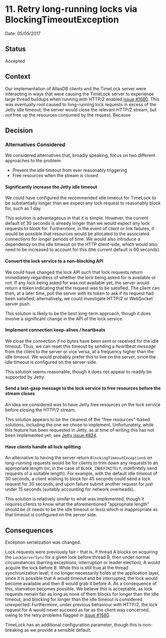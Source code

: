 # 11. Retry long-running locks via BlockingTimeoutException

Date: 05/05/2017

## Status

Accepted

## Context

Our implementation of AtlasDB clients and the TimeLock server were interacting in ways that were causing the TimeLock
server to experience large thread buildups when running with HTTP/2 enabled 
[issue #1680](https://github.com/palantir/atlasdb/issues/1680). This was eventually root caused to long-running
lock requests in excess of the Jetty idle timeout; the server would close the relevant HTTP/2 stream, but *not*
free up the resources consumed by the request. Because

## Decision

### Alternatives Considered

We considered alternatives that, broadly speaking, focus on two different approaches to the problem:

* Prevent the idle timeout from ever reasonably triggering
* Free resources when the stream is closed

#### Significantly increase the Jetty idle timeout

We could have configured the recommended idle timeout for TimeLock to be substantially longer than we expect any lock
request to reasonably block for, such as 1 day.

This solution is advantageous in that it is simple. However, the current default of 30 seconds is already longer than
we would expect any lock requests to block for. Furthermore, in the event of client or link failures, it would be 
possible that resources would be  allocated to the associated connections for longer periods of time. We would also
introduce a dependency on the idle timeout on the HTTP client-side, which would also need to be increased to
account for this (the current default is 60 seconds).

#### Convert the lock service to a non-blocking API

We could have changed the lock API such that lock requests return immediately regardless of whether the lock being
asked for is available or not. If any lock being asked for was not available yet, the server would return a token
indicating that the request was to be satisfied. The client can then, at a later time, poll the server with its token
to ask if its request had been satisfied; alternatively, we could investigate HTTP/2 or WebSocket server push.

This solution is likely to be the best long-term approach, though it does involve a significant change in the API
of the lock service.

#### Implement connection keep-alives / heartbeats

We close the connection if no bytes have been sent or received for the idle timeout. Thus, we can reset this timeout
by sending a *heartbeat message* from the client to the server or vice versa, at a frequency higher than the idle
timeout. We would probably prefer this to live on the server, since the idle timeout is configured on the server-side.

This solution seems reasonable, though it does not appear to readily be supported by Jetty.

#### Send a last-gasp message to the lock service to free resources before the stream closes

An idea we considered was to have Jetty free resources on the lock service before closing the HTTP/2 stream.

This solution appears to be the cleanest of the "free resources"-based solutions, including the one we chose to
implement. Unfortunately, while this feature has been requested in Jetty, as at time of writing this has not
been implemented yet; see [Jetty issue #824](https://github.com/eclipse/jetty.project/issues/824).

#### Have clients handle all lock splitting

An alternative to having the server return `BlockingTimeoutException`s on long-running requests would be for clients
to trim down any requests to an appropriate length (or, in the case of `BLOCK_INDEFINITELY`, indefinitely send
requests of a suitable length). For example, with the default idle timeout of 30 seconds, a client wishing to block
for 45 seconds could send a lock request for 30 seconds, and upon failure submit another request for just under
15 seconds (suitably accounting for network overheads).

This solution is relatively similar to what was implemented, though it requires clients to know what the
aforementioned "appropriate length" should be (it needs to be the idle timeout or less) which is inappropriate as
that timeout is configured on the server side.

## Consequences

Exception serialization was changed.

Lock requests were previously fair - that is, if thread A blocks on acquiring the `LockServerSync` for a given
lock before thread B, then under normal circumstances (barring exceptions, interruption or leader election),
A would acquire the lock before B. While this is still true at the thread synchronization level, it no longer 
necessarily holds at  the application layer, since it is possible that A would timeout and be interrupted, the lock 
would become available and then B would grab it before A. As a consequence of this, starvation becomes possible.
We believe this is acceptable, as lock requests remain fair as long as none of them blocks for longer than the idle
timeout, and blocking for longer than the idle timeout is considered unexpected. Furthermore, under previous behaviour
with HTTP/2, the lock request for A would never succeed as far as the client was concerned, owing to the retry problems
flagged in [issue #1680](https://github.com/palantir/atlasdb/issues/1680).

TimeLock has an additional configuration parameter, though this is non-breaking as we provide a sensible default.

